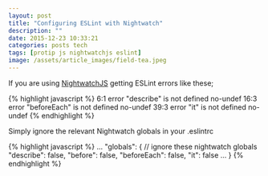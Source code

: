 ```yaml
---
layout: post
title: "Configuring ESLint with Nightwatch"
description: ""
date: 2015-12-23 10:33:21
categories: posts tech
tags: [protip js nightwatchjs eslint]
image: /assets/article_images/field-tea.jpeg
---
```


If you are using [NightwatchJS](http://nightwatchjs.org/) getting ESLint errors like these;

{% highlight javascript %}
6:1  error  "describe" is not defined    no-undef
16:3  error  "beforeEach" is not defined  no-undef
39:3  error  "it" is not defined          no-undef
{% endhighlight %}

Simply ignore the relevant Nightwatch globals in your .eslintrc

{% highlight javascript %}
...
"globals": {
  // ignore these nightwatch globals
  "describe": false,
  "before": false,
  "beforeEach": false,
  "it": false
  ...
}
{% endhighlight %}
